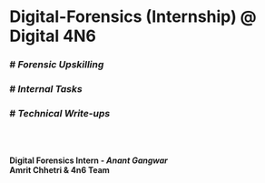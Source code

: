 # Digital-Forensics (Internship) @ Digital 4N6

### # *Forensic Upskilling*
    
### # *Internal Tasks*

### # *Technical Write-ups*

<br />
<br />
   
   
   
**Digital Forensics Intern - *Anant Gangwar*** <br />
**Amrit Chhetri & 4n6 Team**
